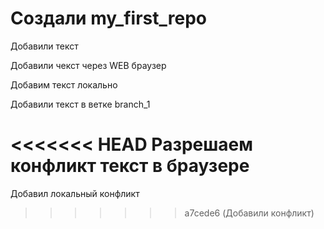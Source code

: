 ﻿# Создали my_first_repo

Добавили текст

Добавили чекст через WEB браузер

Добавим текст локально

Добавили текст в ветке branch_1

<<<<<<< HEAD
Разрешаем конфликт текст в браузере
=======
Добавил локальный конфликт
>>>>>>> a7cede6 (Добавили конфликт)
